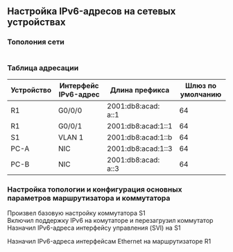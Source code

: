 ## Настройка IPv6-адресов на сетевых устройствах

### Тополония сети
![]()

### Таблица адресации

Устройство |	Интерфейс	IPv6-адрес |	Длина префикса |	Шлюз по умолчанию  
-----------|-----------------------|-----------------|-------------------
R1 |	G0/0/0 |	2001:db8:acad: a::1 |	64 |	—
R1 |	G0/0/1 |	 2001:db8:acad:1::1 | 	64 |	—
S1 |	VLAN 1 |	2001:db8:acad:1::b |	64 |	—
PC-A |	NIC |	2001:db8:acad:1::3 |	64 |	fe80::1
PC-B | 	NIC |	2001:db8:acad: a::3 |	64 |	fe80::1

### Настройка топологии и конфигурация основных параметров маршрутизатора и коммутатора  
Произвел базовую настройку коммутатора S1  
Включил поддержку IPv6 на комутаторе и перезагрузил коммутатор
Назначил IPv6-адреса интерфейсу управления (SVI) на S1
![]()  
  
Назначил IPv6-адреса интерфейсам Ethernet на маршрутизаторе R1
